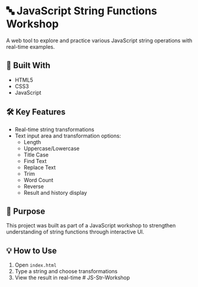 # 🔤 JavaScript String Functions Workshop

A web tool to explore and practice various JavaScript string operations with real-time examples.

## 🧠 Built With
- HTML5
- CSS3
- JavaScript 

## 🛠️ Key Features
- Real-time string transformations
- Text input area and transformation options:
  - Length
  - Uppercase/Lowercase
  - Title Case
  - Find Text
  - Replace Text
  - Trim
  - Word Count
  - Reverse
  - Result and history display

## 📌 Purpose
This project was built as part of a JavaScript workshop to strengthen understanding of string functions through interactive UI.

## 💡 How to Use
1. Open `index.html`
2. Type a string and choose transformations
3. View the result in real-time
#   J S - S t r - W o r k s h o p 
 
 
